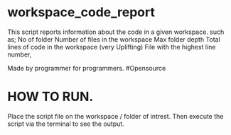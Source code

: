 # workspace_code_report

This script reports information about the code in a given workspace.
such as;
No of folder
Number of files in the workspace
Max folder depth
Total lines of code in the workspace (very Uplifting)
File with the highest line number,

Made by programmer for programmers.
#Opensource

# HOW TO RUN.
Place the script file on the workspace / folder of intrest.
Then execute the script via the terminal to see the output.
